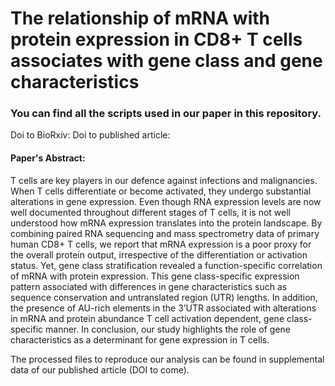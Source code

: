 # The relationship of mRNA with protein expression in CD8+ T cells associates with gene class and gene characteristics 


### You can find all the scripts used in our paper in this repository. 


Doi to BioRxiv: 
Doi to published article: 




#### Paper's Abstract:
T cells are key players in our defence against infections and malignancies. When T cells differentiate or become activated, they undergo substantial alterations in gene expression. Even though RNA expression levels are now well documented throughout different stages of T cells, it is not well understood how mRNA expression translates into the protein landscape. By combining paired RNA sequencing and mass spectrometry data of primary human CD8+ T cells, we report that mRNA expression is a poor proxy for the overall protein output, irrespective of the differentiation or activation status. Yet, gene class stratification revealed a function-specific correlation of mRNA with protein expression. This gene class-specific expression pattern associated with differences in gene characteristics such as sequence conservation and untranslated region (UTR) lengths. In addition, the presence of AU-rich elements in the 3’UTR associated with alterations in mRNA and protein abundance T cell activation dependent, gene class-specific manner. In conclusion, our study highlights the role of gene characteristics as a determinant for gene expression in T cells. 


The processed files to reproduce our analysis can be found in supplemental data of our published article (DOI to come). 
